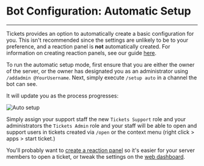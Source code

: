 # Bot Configuration: Automatic Setup
***

Tickets provides an option to automatically create a basic configuration for you. This isn't recommended since the settings are unlikely to be to your preference, and a reaction panel is **not** automatically created. For information on creating reaction panels, see our guide [here](./panels.md).

To run the automatic setup mode, first ensure that you are either the owner of the server, or the owner has designated you as an administrator using `/addadmin @YourUsername`. Next, simply execute `/setup auto` in a channel the bot can see.

It will update you as the process progresses:

![Auto setup](/img/auto_setup.webp)

Simply assign your support staff the new `Tickets Support` role and your administrators the `Tickets Admin` role and your staff will be able to open and support users in tickets created via `/open` or the context menu (right click > apps > start ticket.)

You'll probably want to [create a reaction panel](./panels.md) so it's easier for your server members to open a ticket, or tweak the settings on the [web dashboard](./dashboard.md).